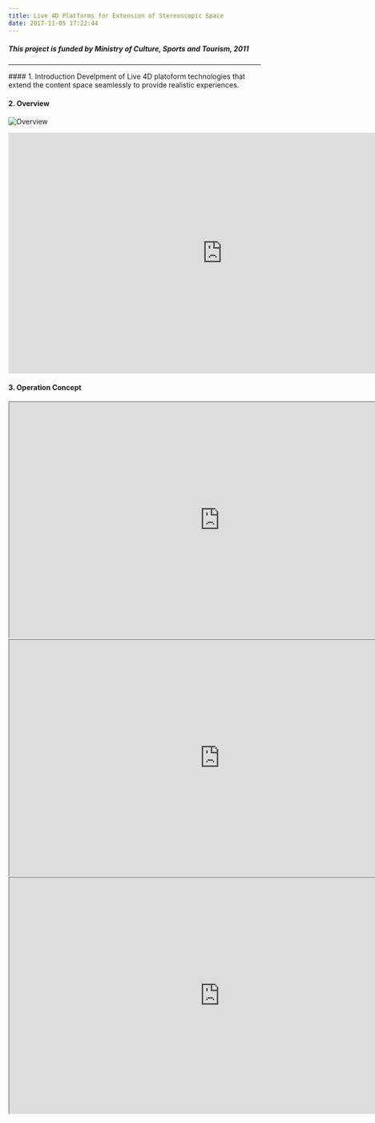 ```yaml
---
title: Live 4D Platforms for Extension of Stereoscopic Space
date: 2017-11-05 17:22:44
---
```


##### This project is funded by Ministry of Culture, Sports and Tourism, 2011

<hr>
#### <span id="1">1. Introduction</span>
Develpment of Live 4D platoform technologies that extend the content space seamlessly to provide realistic experiences.

#### <span id="2">2. Overview</span>
![Overview](/images/projects/003-live-4d/01-live-4d-concept.png)
<iframe width="854" height="480" src="https://www.youtube.com/embed/XgcoLoH78zM" frameborder="0" gesture="media" allowfullscreen></iframe>

#### <span id="3">3. Operation Concept</span>
<iframe src="http://52.69.212.72/personal/Virtual%20Automobile%20System.mp4" width="840px" height="470px"></iframe>
<iframe src="http://52.69.212.72/personal/Multi-display%20River%20Exploring.mp4" width="840px" height="470px"></iframe>
<iframe src="http://52.69.212.72/personal/24CH%20Stereo-surround%20Space%20Travel.mp4" width="840px" height="470px"></iframe>
